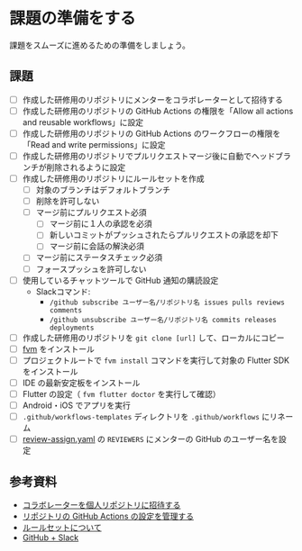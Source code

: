 # 課題の準備をする

課題をスムーズに進めるための準備をしましょう。

## 課題

- [ ] 作成した研修用のリポジトリにメンターをコラボレーターとして招待する
- [ ] 作成した研修用のリポジトリの GitHub Actions の権限を「Allow all actions and reusable workflows」に設定
- [ ] 作成した研修用のリポジトリの GitHub Actions のワークフローの権限を「Read and write permissions」に設定
- [ ] 作成した研修用のリポジトリでプルリクエストマージ後に自動でヘッドブランチが削除されるように設定
- [ ] 作成した研修用のリポジトリにルールセットを作成
  - [ ] 対象のブランチはデフォルトブランチ
  - [ ] 削除を許可しない
  - [ ] マージ前にプルリクエスト必須
    - [ ] マージ前に１人の承認を必須
    - [ ] 新しいコミットがプッシュされたらプルリクエストの承認を却下
    - [ ] マージ前に会話の解決必須
  - [ ] マージ前にステータスチェック必須
  - [ ] フォースプッシュを許可しない
- [ ] 使用しているチャットツールで GitHub 通知の購読設定
  - Slackコマンド:
    - `/github subscribe ユーザー名/リポジトリ名 issues pulls reviews comments`
    - `/github unsubscribe ユーザー名/リポジトリ名 commits releases deployments`
- [ ] 作成した研修用のリポジトリを `git clone [url]` して、ローカルにコピー
- [ ] [fvm] をインストール
- [ ] プロジェクトルートで `fvm install` コマンドを実行して対象の Flutter SDK をインストール
- [ ] IDE の最新安定板をインストール
- [ ] Flutter の設定（ `fvm flutter doctor` を実行して確認）
- [ ] Android・iOS でアプリを実行
- [ ] `.github/workflows-templates` ディレクトリを `.github/workflows` にリネーム
- [ ] [review-assign.yaml] の `REVIEWERS` にメンターの GitHub のユーザー名を設定

## 参考資料

- [コラボレーターを個人リポジトリに招待する]
- [リポジトリの GitHub Actions の設定を管理する]
- [ルールセットについて]
- [GitHub + Slack]

<!-- Links -->

[fvm]: https://fvm.app/

[review-assign.yaml]: https://github.com/yumemi-inc/flutter-training-template/blob/main/.github/templates/.github/workflows-templates/review-assign.yaml#L8

[コラボレーターを個人リポジトリに招待する]: https://docs.github.com/ja/account-and-profile/setting-up-and-managing-your-personal-account-on-github/managing-access-to-your-personal-repositories/inviting-collaborators-to-a-personal-repository#inviting-a-collaborator-to-a-personal-repository

[リポジトリの GitHub Actions の設定を管理する]: https://docs.github.com/ja/repositories/managing-your-repositorys-settings-and-features/enabling-features-for-your-repository/managing-github-actions-settings-for-a-repository#allowing-select-actions-and-reusable-workflows-to-run

[ルールセットについて]: https://docs.github.com/ja/repositories/configuring-branches-and-merges-in-your-repository/managing-rulesets/about-rulesets

[GitHub + Slack]: https://slack.github.com
